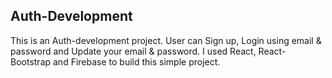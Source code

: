 ## Auth-Development

This is an Auth-development project. User can Sign up, Login using email & password and Update your email & password.
I used React, React-Bootstrap and Firebase to build this simple project.